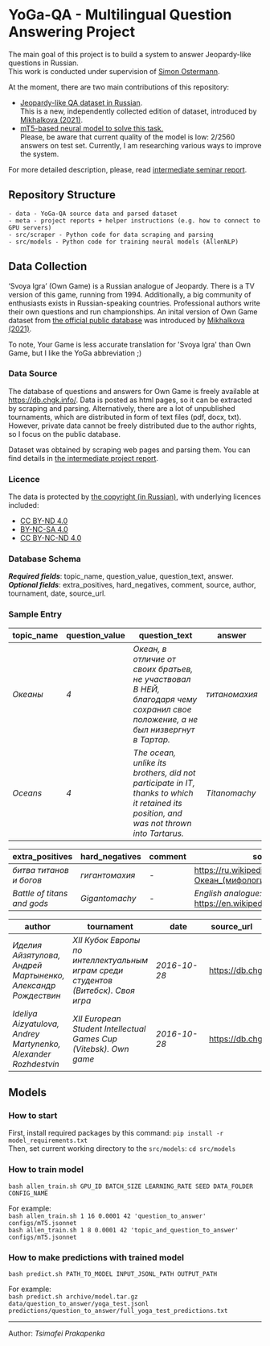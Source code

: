 # YoGa-QA - Multilingual Question Answering Project

The main goal of this project is to build a system to answer Jeopardy-like questions in Russian.<br>
This work is conducted under supervision of [Simon Ostermann](https://scholar.google.com/citations?user=kOHpHZsAAAAJ&hl=en).<br>

At the moment, there are two main contributions of this repository:
- [Jeopardy-like QA dataset in Russian](data/yoga_questions.csv). <br> This is a new, independently collected edition of dataset, introduced by [Mikhalkova (2021)](https://arxiv.org/pdf/2112.02325.pdf).
- [mT5-based neural model to solve this task.](https://drive.google.com/file/d/1myF_TdIraDz5DJHzVNvr2j345NU7OSpi/view?usp=sharing)<br>Please, be aware that current quality of the model is low: 2/2560 answers on test set. Currently, I am researching various ways to improve the system.

For more detailed description, please, read [intermediate seminar report](meta/Prakapenka_BERT_seminar_report.pdf).

## Repository Structure
    - data - YoGa-QA source data and parsed dataset
    - meta - project reports + helper instructions (e.g. how to connect to GPU servers)
    - src/scraper - Python code for data scraping and parsing
    - src/models - Python code for training neural models (AllenNLP)

## Data Collection
‘Svoya Igra’ (Own Game) is a Russian analogue of Jeopardy. There is a TV version of this game, running from 1994. Additionally, a big community of enthusiasts exists in Russian-speaking countries. Professional authors write their own questions and run championships. An inital version of Own Game dataset from [the official public database](https://db.chgk.info/) was introduced by [Mikhalkova (2021)](https://arxiv.org/pdf/2112.02325.pdf).

To note, Your Game is less accurate translation for 'Svoya Igra' than Own Game, but I like the YoGa abbreviation ;)

### Data Source
The database of questions and answers for Own Game is freely available at https://db.chgk.info/. Data is posted as html pages, so it can be extracted by scraping and parsing. Alternatively, there are a lot of unpublished tournaments, which are distributed in form of text files (pdf, docx, txt). However, private data cannot be freely distributed due to the author rights, so I focus on the public database.

Dataset was obtained by scraping web pages and parsing them. You can find details in [the intermediate project report](meta/Prakapenka_BERT_seminar_report.pdf).

### Licence
The data is protected by [the copyright (in Russian)](https://db.chgk.info/copyright), with underlying licences included:
- [CC BY-ND 4.0](https://creativecommons.org/licenses/by-nd/4.0/)
- [BY-NC-SA 4.0](https://creativecommons.org/licenses/by-nc-sa/4.0/legalcode)
- [CC BY-NC-ND 4.0](https://creativecommons.org/licenses/by-nc-nd/4.0/)

### Database Schema
***Required fields***: topic_name, question_value, question_text, answer.<br> ***Optional fields***: extra_positives, hard_negatives, comment, source, author, tournament, date, source_url.

### Sample Entry
| topic_name  | question_value | question_text  | answer
| ----------- | -------------  | ----------  |  ---------
| *Океаны*    | *4*              |*Океан, в отличие от своих братьев, не участвовал В НЕЙ, благодаря чему сохранил свое положение, а не был низвергнут в Тартар.*| *титаномахия*
| *Oceans*      | *4*              |*The ocean, unlike its brothers, did not participate in IT, thanks to which it retained its position, and was not thrown into Tartarus.*| *Titanomachy*

| extra_positives         | hard_negatives | comment  | source
| -----------             | -------------  | ----------  |  ---------
| *битва титанов и богов*  | *гигантомахия* | - | https://ru.wikipedia.org/wiki/Океан_(мифология)
| *Battle of titans and gods*     | *Gigantomachy*              | - | *English analogue:* https://en.wikipedia.org/wiki/Oceanus

| <div style="width:100px">author</div>         | tournament | <div style="width:90px">date</div> | <div style="width:90px">source_url</div> |
| -----------             | -------------  | ----------  |  ---------
| *Иделия Айзятулова, Андрей Мартыненко, Александр Рождествин*  | *XII Кубок Европы по интеллектуальным играм среди студентов (Витебск). Своя игра* | *2016-10-28* | https://db.chgk.info/txt/eu16stsv.txt |
| *Ideliya Aizyatulova, Andrey Martynenko, Alexander Rozhdestvin*      | *XII European Student Intellectual Games Cup (Vitebsk). Own game*              | *2016-10-28* |  https://db.chgk.info/txt/eu16stsv.txt |


## Models

### How to start
First, install required packages by this command:
`pip install -r model_requirements.txt`<br>Then, set current working directory to the `src/models`:
`cd src/models`

### How to train model
`bash allen_train.sh GPU_ID BATCH_SIZE LEARNING_RATE SEED DATA_FOLDER CONFIG_NAME`

For example:<br>`bash allen_train.sh 1 16 0.0001 42 'question_to_answer' configs/mT5.jsonnet`<br>`bash allen_train.sh 1 8 0.0001 42 'topic_and_question_to_answer' configs/mT5.jsonnet`

### How to make predictions with trained model
`bash predict.sh PATH_TO_MODEL INPUT_JSONL_PATH OUTPUT_PATH`

For example:<br>`bash predict.sh archive/model.tar.gz data/question_to_answer/yoga_test.jsonl predictions/question_to_answer/full_yoga_test_predictions.txt`

-----
Author: _Tsimafei Prakapenka_
